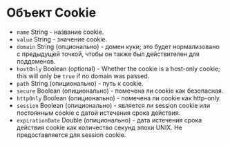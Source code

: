 # Объект Cookie

* `name` String - название cookie.
* `value` String - значение cookie.
* `domain` String (опционально) - домен куки; это будет нормализовано с предыдущей точкой, чтобы он также был действителен для поддоменов.
* `hostOnly` Boolean (optional) - Whether the cookie is a host-only cookie; this will only be `true` if no domain was passed.
* `path` String (опиционально) - путь к cookie.
* `secure` Boolean (опиционально) - помечена ли cookie как безопасная.
* `httpOnly` Boolean (опиционально) - помечена ли cookie как http-only.
* `session` Boolean (опиционально) - является ли session cookie или постоянным cookie с датой истечения срока действия.
* `expirationDate` Double (опиционально) - дата истечения срока действия cookie как количество секунд эпохи UNIX. Не предоставляется для session cookie.